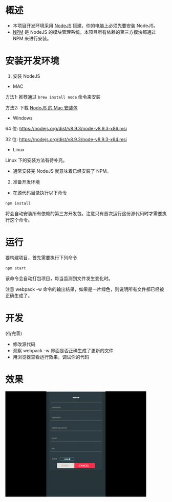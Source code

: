 # 概述

* 本项目开发环境采用 [NodeJS](http://nodejs.org) 搭建，你的电脑上必须先要安装 NodeJS。
* [NPM](https://www.npmjs.org/) 是 NodeJS 的模块管理系统，本项目所有依赖的第三方模块都通过 NPM 来进行安装。

# 安装开发环境

1. 安装 NodeJS

* MAC

方法1: 推荐通过 `brew install node` 命令来安装

方法2: 下载 [NodeJS 的 Mac 安装包](https://nodejs.org/dist/v4.1.1/node-v4.1.1.pkg)

* Windows

64 位: https://nodejs.org/dist/v8.9.3/node-v8.9.3-x86.msi

32 位: https://nodejs.org/dist/v8.9.3/node-v8.9.3-x64.msi

* Linux

Linux 下的安装方法有待补充。

* 通常安装完 NodeJS 就意味着已经安装了 NPM。

2. 准备开发环境

* 在源代码目录执行以下命令

`npm install`

将会自动安装所有依赖的第三方开发包。注意只有首次运行这份源代码时才需要执行这个命令。

# 运行

要构建项目，首先需要执行下列命令

`npm start`

该命令会自动打包项目，每当监测到文件发生变化时。

注意 webpack -w 命令的输出结果，如果是一片绿色，则说明所有文件都已经被正确生成了。


# 开发

(待完善)

* 修改源代码
* 观察 webpack -w 界面是否正确生成了更新的文件
* 用浏览器查看运行效果，调试你的代码

# 效果

![image](https://github.com/NikFranki/photo-share/raw/master/introduce/show.gif)
